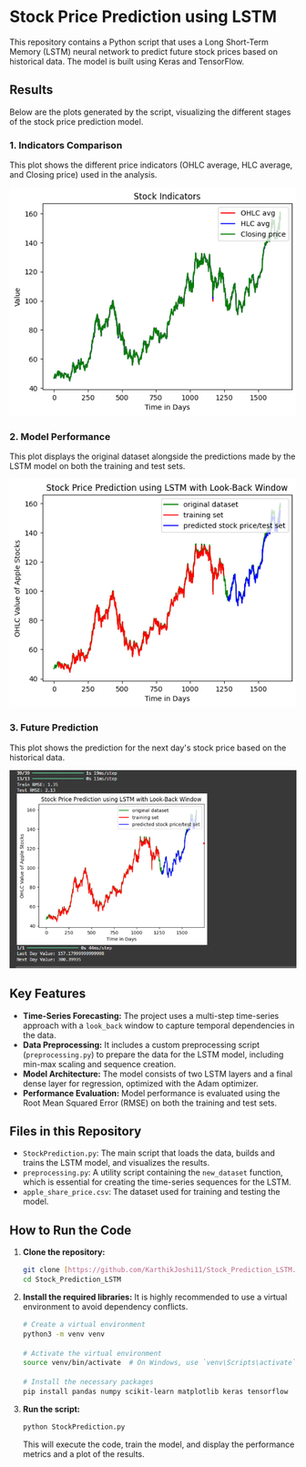 # Stock Price Prediction using LSTM

This repository contains a Python script that uses a Long Short-Term Memory (LSTM) neural network to predict future stock prices based on historical data. The model is built using Keras and TensorFlow.

## Results

Below are the plots generated by the script, visualizing the different stages of the stock price prediction model.

### 1. Indicators Comparison
This plot shows the different price indicators (OHLC average, HLC average, and Closing price) used in the analysis.

![A plot comparing OHLC average, HLC average, and Closing price indicators](Img1.png)

### 2. Model Performance
This plot displays the original dataset alongside the predictions made by the LSTM model on both the training and test sets.

![A plot showing the original dataset, training predictions, and test predictions](Img2.png)

### 3. Future Prediction
This plot shows the prediction for the next day's stock price based on the historical data.

![A plot showing the predicted future stock price](Img3.png)


## Key Features

- **Time-Series Forecasting:** The project uses a multi-step time-series approach with a `look_back` window to capture temporal dependencies in the data.
- **Data Preprocessing:** It includes a custom preprocessing script (`preprocessing.py`) to prepare the data for the LSTM model, including min-max scaling and sequence creation.
- **Model Architecture:** The model consists of two LSTM layers and a final dense layer for regression, optimized with the Adam optimizer.
- **Performance Evaluation:** Model performance is evaluated using the Root Mean Squared Error (RMSE) on both the training and test sets.

## Files in this Repository

- `StockPrediction.py`: The main script that loads the data, builds and trains the LSTM model, and visualizes the results.
- `preprocessing.py`: A utility script containing the `new_dataset` function, which is essential for creating the time-series sequences for the LSTM.
- `apple_share_price.csv`: The dataset used for training and testing the model.

## How to Run the Code

1.  **Clone the repository:**
    ```bash
    git clone [https://github.com/KarthikJoshi11/Stock_Prediction_LSTM.git](https://github.com/KarthikJoshi11/Stock_Prediction_LSTM.git)
    cd Stock_Prediction_LSTM
    ```

2.  **Install the required libraries:**
    It is highly recommended to use a virtual environment to avoid dependency conflicts.
    ```bash
    # Create a virtual environment
    python3 -m venv venv

    # Activate the virtual environment
    source venv/bin/activate  # On Windows, use `venv\Scripts\activate`

    # Install the necessary packages
    pip install pandas numpy scikit-learn matplotlib keras tensorflow
    ```

3.  **Run the script:**
    ```bash
    python StockPrediction.py
    ```
    This will execute the code, train the model, and display the performance metrics and a plot of the results.
